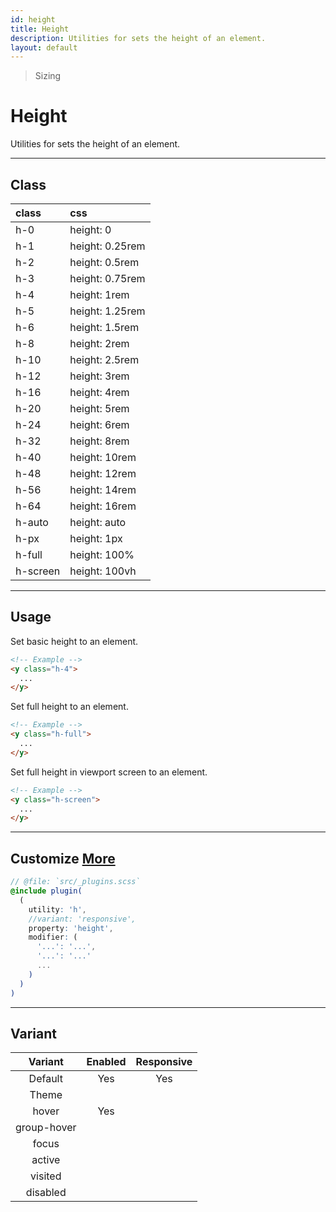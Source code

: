 ```yaml
---
id: height
title: Height
description: Utilities for sets the height of an element.
layout: default
---
```


> Sizing

# Height

Utilities for sets the height of an element.

---

## Class

| <span class="px-3 py-1 text-white bg-charcoal-100 rounded-full">class</span> | <span class="px-3 py-1 text-white bg-charcoal-100 rounded-full">css</span> |
|:--|:--|
| h-0 | height: 0 |
| h-1 | height: 0.25rem |
| h-2 | height: 0.5rem |
| h-3 | height: 0.75rem |
| h-4 | height: 1rem |
| h-5 | height: 1.25rem |
| h-6 | height: 1.5rem |
| h-8 | height: 2rem |
| h-10 | height: 2.5rem |
| h-12 | height: 3rem |
| h-16 | height: 4rem |
| h-20 | height: 5rem |
| h-24 | height: 6rem |
| h-32 | height: 8rem |
| h-40 | height: 10rem |
| h-48 | height: 12rem |
| h-56 | height: 14rem |
| h-64 | height: 16rem |
| h-auto | height: auto |
| h-px | height: 1px |
| h-full | height: 100% |
| h-screen | height: 100vh |

---

## Usage

Set basic height to an element.

```html
<!-- Example -->
<y class="h-4">
  ...
</y>
```

Set full height to an element.

```html
<!-- Example -->
<y class="h-full">
  ...
</y>
```

Set full height in viewport screen to an element.

```html
<!-- Example -->
<y class="h-screen">
  ...
</y>
```

---

## Customize <a class="ml-1 px-2 py-1 text-sm text-gray-600 bg-gray-300" href="/plugin-api/">More</a>

```scss
// @file: `src/_plugins.scss`
@include plugin(
  (
    utility: 'h',
    //variant: 'responsive',
    property: 'height',
    modifier: (
      '...': '...',
      '...': '...'
      ...
    )
  )
)
```

---

## Variant

| <span class="font-semibold underline">Variant</span> | <span class="font-semibold underline">Enabled</span> | <span class="font-semibold underline">Responsive</span> |
|:-:|:-:|:-:|
| Default | Yes | Yes |
| Theme | | |
| hover| Yes | |
| group-hover | | |
| focus | | |
| active | | |
| visited | | |
| disabled | | |